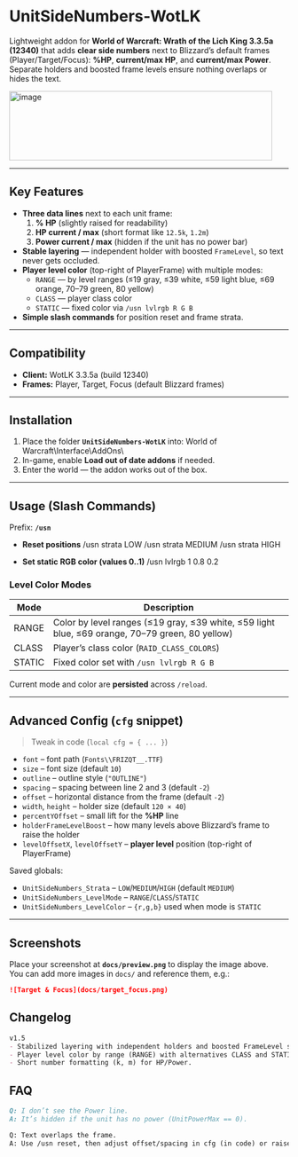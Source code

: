 # UnitSideNumbers-WotLK
Lightweight addon for **World of Warcraft: Wrath of the Lich King 3.3.5a (12340)** that adds **clear side numbers** next to Blizzard’s default frames (Player/Target/Focus): **%HP**, **current/max HP**, and **current/max Power**. Separate holders and boosted frame levels ensure nothing overlaps or hides the text.

<img width="474" height="125" alt="image" src="https://github.com/user-attachments/assets/e7cba24b-6e1c-4088-94c3-0a06f5621fc5" />

---

## Key Features
- **Three data lines** next to each unit frame:
  1. **% HP** (slightly raised for readability)
  2. **HP current / max** (short format like `12.5k`, `1.2m`)
  3. **Power current / max** (hidden if the unit has no power bar)
- **Stable layering** — independent holder with boosted `FrameLevel`, so text never gets occluded.
- **Player level color** (top-right of PlayerFrame) with multiple modes:
  - `RANGE` — by level ranges (≤19 gray, ≤39 white, ≤59 light blue, ≤69 orange, 70–79 green, 80 yellow)
  - `CLASS` — player class color
  - `STATIC` — fixed color via `/usn lvlrgb R G B`
- **Simple slash commands** for position reset and frame strata.

---

## Compatibility
- **Client:** WotLK 3.3.5a (build 12340)  
- **Frames:** Player, Target, Focus (default Blizzard frames)

---

## Installation
1. Place the folder **`UnitSideNumbers-WotLK`** into: World of Warcraft\Interface\AddOns\
2. In-game, enable **Load out of date addons** if needed.
3. Enter the world — the addon works out of the box.

---

## Usage (Slash Commands)
Prefix: **`/usn`**

- **Reset positions**
/usn strata LOW
/usn strata MEDIUM
/usn strata HIGH

- **Set static RGB color (values 0..1)**
/usn lvlrgb 1 0.8 0.2


### Level Color Modes
| Mode   | Description                                                                                     |
|--------|-------------------------------------------------------------------------------------------------|
| RANGE  | Color by level ranges (≤19 gray, ≤39 white, ≤59 light blue, ≤69 orange, 70–79 green, 80 yellow) |
| CLASS  | Player’s class color (`RAID_CLASS_COLORS`)                                                      |
| STATIC | Fixed color set with `/usn lvlrgb R G B`                                                        |

Current mode and color are **persisted** across `/reload`.

---

## Advanced Config (`cfg` snippet)
> Tweak in code (`local cfg = { ... }`)

- `font` – font path (`Fonts\\FRIZQT__.TTF`)
- `size` – font size (default `10`)
- `outline` – outline style (`"OUTLINE"`)
- `spacing` – spacing between line 2 and 3 (default `-2`)
- `offset` – horizontal distance from the frame (default `-2`)
- `width`, `height` – holder size (default `120 × 40`)
- `percentYOffset` – small lift for the **%HP** line
- `holderFrameLevelBoost` – how many levels above Blizzard’s frame to raise the holder
- `levelOffsetX`, `levelOffsetY` – **player level** position (top-right of PlayerFrame)

Saved globals:
- `UnitSideNumbers_Strata` – `LOW`/`MEDIUM`/`HIGH` (default `MEDIUM`)
- `UnitSideNumbers_LevelMode` – `RANGE`/`CLASS`/`STATIC`
- `UnitSideNumbers_LevelColor` – `{r,g,b}` used when mode is `STATIC`

---

## Screenshots
Place your screenshot at **`docs/preview.png`** to display the image above.  
You can add more images in `docs/` and reference them, e.g.:
```md
![Target & Focus](docs/target_focus.png)
```

## Changelog
```md
v1.5
- Stabilized layering with independent holders and boosted FrameLevel so %HP is never hidden.
- Player level color by range (RANGE) with alternatives CLASS and STATIC.
- Short number formatting (k, m) for HP/Power.
```

## FAQ
```md
Q: I don’t see the Power line.
A: It’s hidden if the unit has no power (UnitPowerMax == 0).

Q: Text overlaps the frame.
A: Use /usn reset, then adjust offset/spacing in cfg (in code) or raise strata with /usn strata HIGH.
```
